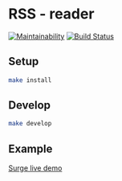 # RSS - reader

[![Maintainability](https://api.codeclimate.com/v1/badges/d84ade1a8ac12e7fd0eb/maintainability)](https://codeclimate.com/github/kitXIII/project-lvl3-s402/maintainability)
[![Build Status](https://travis-ci.org/kitXIII/project-lvl3-s402.svg?branch=master)](https://travis-ci.org/kitXIII/project-lvl3-s402)

##


## Setup

```sh
make install
```

## Develop

```sh
make develop
```

## Example

[Surge live demo](https://rss-kit.surge.sh/)